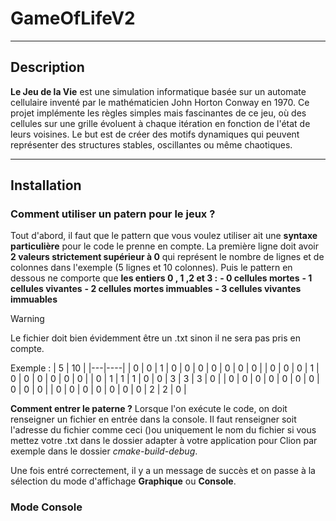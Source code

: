 # **GameOfLifeV2**

---

## **Description**
**Le Jeu de la Vie** est une simulation informatique basée sur un automate cellulaire inventé par le mathématicien John Horton Conway en 1970. Ce projet implémente les règles simples mais fascinantes de ce jeu, où des cellules sur une grille évoluent à chaque itération en fonction de l'état de leurs voisines. Le but est de créer des motifs dynamiques qui peuvent représenter des structures stables, oscillantes ou même chaotiques.

---

## **Installation**

### **Comment utiliser un patern pour le jeux ?**
Tout d'abord, il faut que le pattern que vous voulez utiliser ait une **syntaxe particulière** pour le code le prenne en compte. La première ligne doit avoir **2 valeurs strictement supérieur à 0** qui représent le nombre de lignes et de colonnes dans l'exemple (5 lignes et 10 colonnes). 
Puis le pattern en dessous ne comporte que **les entiers 0 , 1 ,2 et 3 :**
**- 0 cellules mortes**
**- 1 cellules vivantes**
**- 2 cellules mortes immuables**
**- 3 cellules vivantes immuables**

> [!WARNING]
> Le fichier doit bien évidemment être un .txt sinon il ne sera pas pris en compte.

Exemple : 
| 5 | 10 |
|---|----|
| 0 | 0  | 1 | 0 | 0 | 0 | 0 | 0 | 0 | 0 |
| 0 | 0  | 0 | 1 | 0 | 0 | 0 | 0 | 0 | 0 |
| 0 | 1  | 1 | 1 | 0 | 0 | 3 | 3 | 3 | 0 |
| 0 | 0  | 0 | 0 | 0 | 0 | 0 | 0 | 0 | 0 |
| 0 | 0  | 0 | 0 | 0 | 0 | 0 | 2 | 2 | 0 |

**Comment entrer le paterne ?**
Lorsque l'on exécute le code, on doit renseigner un fichier en entrée dans la console. Il faut renseigner soit l'adresse du fichier comme ceci ()ou uniquement le nom du fichier si vous mettez votre .txt dans le dossier adapter à votre application pour Clion par exemple dans le dossier *cmake-build-debug*.

Une fois entré correctement, il y a un message de succès et on passe à la sélection du mode d'affichage **Graphique** ou **Console**.

### **Mode Console**
